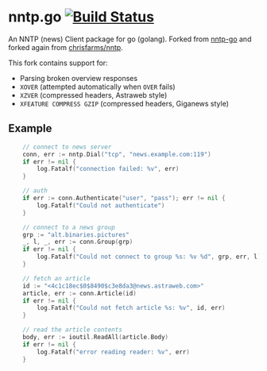 nntp.go [![Build Status](https://drone.io/github.com/willglynn/nntp/status.png)](https://drone.io/github.com/willglynn/nntp/latest)
=======

An NNTP (news) Client package for go (golang). Forked from [nntp-go](http://code.google.com/p/nntp-go/) and forked again from [chrisfarms/nntp](https://github.com/chrisfarms/nntp).

This fork contains support for:

* Parsing broken overview responses
* `XOVER` (attempted automatically when `OVER` fails)
* `XZVER` (compressed headers, Astraweb style)
* `XFEATURE COMPRESS GZIP` (compressed headers, Giganews style)

Example
-------

```go
	// connect to news server
	conn, err := nntp.Dial("tcp", "news.example.com:119")
	if err != nil {
		log.Fatalf("connection failed: %v", err)
	}

	// auth
	if err := conn.Authenticate("user", "pass"); err != nil {
		log.Fatalf("Could not authenticate")
	}

	// connect to a news group
	grp := "alt.binaries.pictures"
	_, l, _, err := conn.Group(grp)
	if err != nil {
		log.Fatalf("Could not connect to group %s: %v %d", grp, err, l)
	}

	// fetch an article
	id := "<4c1c18ec$0$8490$c3e8da3@news.astraweb.com>"
	article, err := conn.Article(id)
	if err != nil {
		log.Fatalf("Could not fetch article %s: %v", id, err)
	}

	// read the article contents
	body, err := ioutil.ReadAll(article.Body)
	if err != nil {
		log.Fatalf("error reading reader: %v", err)
	}
```
